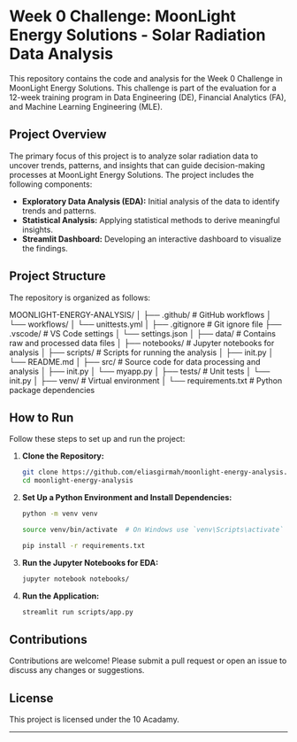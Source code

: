 # Week 0 Challenge: MoonLight Energy Solutions - Solar Radiation Data Analysis

This repository contains the code and analysis for the Week 0 Challenge in MoonLight Energy Solutions. This challenge is part of the evaluation for a 12-week training program in Data Engineering (DE), Financial Analytics (FA), and Machine Learning Engineering (MLE). 

## Project Overview

The primary focus of this project is to analyze solar radiation data to uncover trends, patterns, and insights that can guide decision-making processes at MoonLight Energy Solutions. The project includes the following components:

- **Exploratory Data Analysis (EDA):** Initial analysis of the data to identify trends and patterns.
- **Statistical Analysis:** Applying statistical methods to derive meaningful insights.
- **Streamlit Dashboard:** Developing an interactive dashboard to visualize the findings.

## Project Structure

The repository is organized as follows:

MOONLIGHT-ENERGY-ANALYSIS/ │ ├── .github/ # GitHub workflows │ └── workflows/ │ └── unittests.yml │ ├── .gitignore # Git ignore file ├── .vscode/ # VS Code settings │ └── settings.json │ ├── data/ # Contains raw and processed data files │ ├── notebooks/ # Jupyter notebooks for analysis │ ├── scripts/ # Scripts for running the analysis │ ├── init.py │ └── README.md │ ├── src/ # Source code for data processing and analysis │ ├── init.py │ └── myapp.py │ ├── tests/ # Unit tests │ └── init.py │ ├── venv/ # Virtual environment │ └── requirements.txt # Python package dependencies


## How to Run

Follow these steps to set up and run the project:

1. **Clone the Repository:**
    ```bash
    git clone https://github.com/eliasgirmah/moonlight-energy-analysis.git
    cd moonlight-energy-analysis
    ```

2. **Set Up a Python Environment and Install Dependencies:**
    ```bash
    python -m venv venv

    source venv/bin/activate  # On Windows use `venv\Scripts\activate`

    pip install -r requirements.txt
    ```

3. **Run the Jupyter Notebooks for EDA:**
    ```bash
    jupyter notebook notebooks/
    ```

4. **Run the Application:**
    ```bash
    streamlit run scripts/app.py
    ```

## Contributions

Contributions are welcome! Please submit a pull request or open an issue to discuss any changes or suggestions.

## License

This project is licensed under the 10 Acadamy.

---


